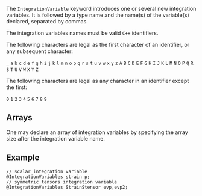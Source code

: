 The `IntegrationVariable` keyword introduces one or several new
integration variables. It is followed by a type name and the name(s)
of the variable(s) declared, separated by commas.

The integration variables names must be valid `C++` identifiers.

The following characters are legal as the first character of an
identifier, or any subsequent character:

`_` `a` `b` `c` `d` `e` `f` `g` `h` `i` `j` `k` `l` `m`
`n` `o` `p` `q` `r` `s` `t` `u` `v` `w` `x` `y` `z`
`A` `B` `C` `D` `E` `F` `G` `H` `I` `J` `K` `L` `M`
`N` `O` `P` `Q` `R` `S` `T` `U` `V` `W` `X` `Y` `Z`

The following characters are legal as any character in an identifier
except the first:

`0` `1` `2` `3` `4` `5` `6` `7` `8` `9`

## Arrays

One may declare an array of integration variables by specifying the array
size after the integration variable name.

## Example

~~~~{.cpp}
// scalar integration variable
@IntegrationVariables strain p;
// symmetric tensors integration variable
@IntegrationVariables StrainStensor evp,evp2;
~~~~~~~~~~~~~~~~~~~~~~~~~~~~~~
